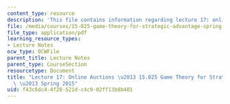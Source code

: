 ```yaml
---
content_type: resource
description: 'This file contains information regarding lecture 17: online auctions.'
file: /media/courses/15-025-game-theory-for-strategic-advantage-spring-2015/f43c6dc44f28521dc4c902ff13b8b401_MIT15_025S15_Lec_17.pdf
file_type: application/pdf
learning_resource_types:
- Lecture Notes
ocw_type: OCWFile
parent_title: Lecture Notes
parent_type: CourseSection
resourcetype: Document
title: "Lecture 17: Online Auctions \u2013 15.025 Game Theory for Strategic Advantage\
  \ \u2013 Spring 2015"
uid: f43c6dc4-4f28-521d-c4c9-02ff13b8b401
---
```

